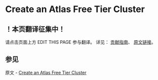 # Create an Atlas Free Tier Cluster

## ！本页翻译征集中！

请点击页面上方 EDIT THIS PAGE 参与翻译。
详见：
[贡献指南]( https://github.com/JinMuInfo/MongoDB-Manual-zh/blob/master/CONTRIBUTING.md )、
[原文链接](  https://docs.atlas.mongodb.com/getting-started/  )。

## 参见

原文 - [Create an Atlas Free Tier Cluster]( https://docs.atlas.mongodb.com/getting-started/ )

